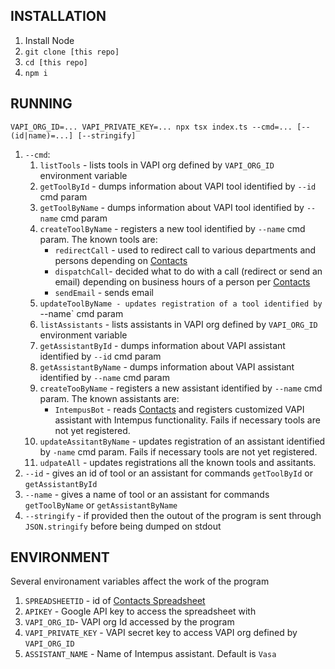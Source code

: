 ## INSTALLATION
1. Install Node
1. `git clone [this repo]`
1. `cd [this repo]`
1. `npm i`

## RUNNING
`VAPI_ORG_ID=... VAPI_PRIVATE_KEY=... npx tsx index.ts --cmd=... [--(id|name)=...] [--stringify]`
1. `--cmd`:
    1. `listTools` - lists tools in VAPI org defined by `VAPI_ORG_ID` environment variable
    1. `getToolById` - dumps information about VAPI tool identified by `--id` cmd param
    1. `getToolByName` - dumps information about VAPI tool identified by `--name` cmd param
    1. `createToolByName` - registers a new tool identified by `--name` cmd param. The known tools are:
        * `redirectCall` - used to redirect call to various departments and persons depending on [Contacts](https://docs.google.com/spreadsheets/d/1SI3C0QGShrE1kTbxgPwldIi12MnKXM1wq42SiOmibyI/edit?gid=907085893#gid=907085893) 
        * `dispatchCall`- decided what to do with a call (redirect or send an email) depending on business hours of a person per [Contacts](https://docs.google.com/spreadsheets/d/1SI3C0QGShrE1kTbxgPwldIi12MnKXM1wq42SiOmibyI/edit?gid=907085893#gid=907085893)
        * `sendEmail` - sends email
    1. `updateToolByName - updates registration of a tool identified by `--name` cmd param
    1. `listAssistants` - lists assistants in VAPI org defined by `VAPI_ORG_ID` environment variable
    1. `getAssistantById` - dumps information about VAPI assistant identified by `--id` cmd param
    1. `getAssistantByName` - dumps information about VAPI assistant identified by `--name` cmd param
    1. `createTooByName` - registers a new assistant identified by `--name` cmd param. The known assistants are:
        * `IntempusBot` - reads [Contacts](https://docs.google.com/spreadsheets/d/1SI3C0QGShrE1kTbxgPwldIi12MnKXM1wq42SiOmibyI/edit?gid=907085893#gid=907085893) and registers customized VAPI assistant with Intempus functionality. Fails if necessary tools are not yet registered.
    1. `updateAssitantByName` - updates registration of an assistant identified by `-name` cmd param. Fails if necessary tools are not yet registered.
    1. `udpateAll` - updates registrations all the known tools and assitants.
1. `--id` - gives an id of tool or an assistant for commands `getToolById` or `getAssistantById`
1. `--name` - gives a name of tool or an assistant for commands `getToolByName` or `getAssistantByName`
1. `--stringify` - if provided then the outout of the program is sent through `JSON.stringify` before being dumped on stdout

## ENVIRONMENT
Several environament variables affect the work of the program
1. `SPREADSHEETID` - id of [Contacts Spreadsheet](https://docs.google.com/spreadsheets/d/1SI3C0QGShrE1kTbxgPwldIi12MnKXM1wq42SiOmibyI/edit?gid=907085893#gid=907085893)
1. `APIKEY` - Google API key to access the spreadsheet with
1. `VAPI_ORG_ID`- VAPI org Id accessed by the program
1. `VAPI_PRIVATE_KEY` - VAPI secret key to access VAPI org defined by `VAPI_ORG_ID`
1. `ASSISTANT_NAME` - Name of Intempus assistant. Default is `Vasa`
